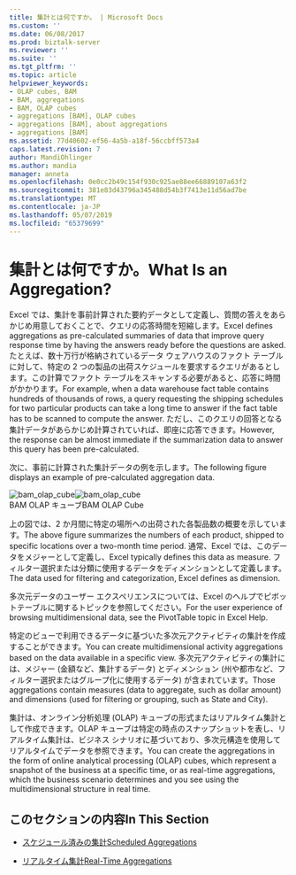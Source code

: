 ```yaml
---
title: 集計とは何ですか。 | Microsoft Docs
ms.custom: ''
ms.date: 06/08/2017
ms.prod: biztalk-server
ms.reviewer: ''
ms.suite: ''
ms.tgt_pltfrm: ''
ms.topic: article
helpviewer_keywords:
- OLAP cubes, BAM
- BAM, aggregations
- BAM, OLAP cubes
- aggregations [BAM], OLAP cubes
- aggregations [BAM], about aggregations
- aggregations [BAM]
ms.assetid: 77d40602-ef56-4a5b-a18f-56ccbff573a4
caps.latest.revision: 7
author: MandiOhlinger
ms.author: mandia
manager: anneta
ms.openlocfilehash: 0e0cc2b49c154f930c925ae88ee66889107a63f2
ms.sourcegitcommit: 381e83d43796a345488d54b3f7413e11d56ad7be
ms.translationtype: MT
ms.contentlocale: ja-JP
ms.lasthandoff: 05/07/2019
ms.locfileid: "65379699"
---
```

# <a name="what-is-an-aggregation"></a><span data-ttu-id="7c00c-103">集計とは何ですか。</span><span class="sxs-lookup"><span data-stu-id="7c00c-103">What Is an Aggregation?</span></span>
<span data-ttu-id="7c00c-104">Excel では、集計を事前計算された要約データとして定義し、質問の答えをあらかじめ用意しておくことで、クエリの応答時間を短縮します。</span><span class="sxs-lookup"><span data-stu-id="7c00c-104">Excel defines aggregations as pre-calculated summaries of data that improve query response time by having the answers ready before the questions are asked.</span></span> <span data-ttu-id="7c00c-105">たとえば、数十万行が格納されているデータ ウェアハウスのファクト テーブルに対して、特定の 2 つの製品の出荷スケジュールを要求するクエリがあるとします。この計算でファクト テーブルをスキャンする必要があると、応答に時間がかかります。</span><span class="sxs-lookup"><span data-stu-id="7c00c-105">For example, when a data warehouse fact table contains hundreds of thousands of rows, a query requesting the shipping schedules for two particular products can take a long time to answer if the fact table has to be scanned to compute the answer.</span></span> <span data-ttu-id="7c00c-106">ただし、このクエリの回答となる集計データがあらかじめ計算されていれば、即座に応答できます。</span><span class="sxs-lookup"><span data-stu-id="7c00c-106">However, the response can be almost immediate if the summarization data to answer this query has been pre-calculated.</span></span>  
  
 <span data-ttu-id="7c00c-107">次に、事前に計算された集計データの例を示します。</span><span class="sxs-lookup"><span data-stu-id="7c00c-107">The following figure displays an example of pre-calculated aggregation data.</span></span>  
  
 <span data-ttu-id="7c00c-108">![](../core/media/bam-olap-cube.gif "bam_olap_cube")</span><span class="sxs-lookup"><span data-stu-id="7c00c-108">![](../core/media/bam-olap-cube.gif "bam_olap_cube")</span></span>  
<span data-ttu-id="7c00c-109">BAM OLAP キューブ</span><span class="sxs-lookup"><span data-stu-id="7c00c-109">BAM OLAP Cube</span></span>  
  
 <span data-ttu-id="7c00c-110">上の図では、2 か月間に特定の場所への出荷された各製品数の概要を示しています。</span><span class="sxs-lookup"><span data-stu-id="7c00c-110">The above figure summarizes the numbers of each product, shipped to specific locations over a two-month time period.</span></span> <span data-ttu-id="7c00c-111">通常、Excel では、このデータをメジャーとして定義し、</span><span class="sxs-lookup"><span data-stu-id="7c00c-111">Excel typically defines this data as measure.</span></span> <span data-ttu-id="7c00c-112">フィルター選択または分類に使用するデータをディメンションとして定義します。</span><span class="sxs-lookup"><span data-stu-id="7c00c-112">The data used for filtering and categorization, Excel defines as dimension.</span></span>  
  
 <span data-ttu-id="7c00c-113">多次元データのユーザー エクスペリエンスについては、Excel のヘルプでピボットテーブルに関するトピックを参照してください。</span><span class="sxs-lookup"><span data-stu-id="7c00c-113">For the user experience of browsing multidimensional data, see the PivotTable topic in Excel Help.</span></span>  
  
 <span data-ttu-id="7c00c-114">特定のビューで利用できるデータに基づいた多次元アクティビティの集計を作成することができます。</span><span class="sxs-lookup"><span data-stu-id="7c00c-114">You can create multidimensional activity aggregations based on the data available in a specific view.</span></span> <span data-ttu-id="7c00c-115">多次元アクティビティの集計には、メジャー (金額など、集計するデータ) とディメンション (州や都市など、フィルター選択またはグループ化に使用するデータ) が含まれています。</span><span class="sxs-lookup"><span data-stu-id="7c00c-115">Those aggregations contain measures (data to aggregate, such as dollar amount) and dimensions (used for filtering or grouping, such as State and City).</span></span>  
  
 <span data-ttu-id="7c00c-116">集計は、オンライン分析処理 (OLAP) キューブの形式またはリアルタイム集計として作成できます。OLAP キューブは特定の時点のスナップショットを表し、リアルタイム集計は、ビジネス シナリオに基づいており、多次元構造を使用してリアルタイムでデータを参照できます。</span><span class="sxs-lookup"><span data-stu-id="7c00c-116">You can create the aggregations in the form of online analytical processing (OLAP) cubes, which represent a snapshot of the business at a specific time, or as real-time aggregations, which the business scenario determines and you see using the multidimensional structure in real time.</span></span>  
  
## <a name="in-this-section"></a><span data-ttu-id="7c00c-117">このセクションの内容</span><span class="sxs-lookup"><span data-stu-id="7c00c-117">In This Section</span></span>  
  
-   [<span data-ttu-id="7c00c-118">スケジュール済みの集計</span><span class="sxs-lookup"><span data-stu-id="7c00c-118">Scheduled Aggregations</span></span>](../core/scheduled-aggregations.md)  
  
-   [<span data-ttu-id="7c00c-119">リアルタイム集計</span><span class="sxs-lookup"><span data-stu-id="7c00c-119">Real-Time Aggregations</span></span>](../core/real-time-aggregations.md)